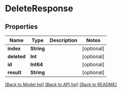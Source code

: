# DeleteResponse

## Properties
Name | Type | Description | Notes
------------ | ------------- | ------------- | -------------
**index** | **String** |  | [optional] 
**deleted** | **Int** |  | [optional] 
**id** | **Int64** |  | [optional] 
**result** | **String** |  | [optional] 

[[Back to Model list]](../README.md#documentation-for-models) [[Back to API list]](../README.md#documentation-for-api-endpoints) [[Back to README]](../README.md)


